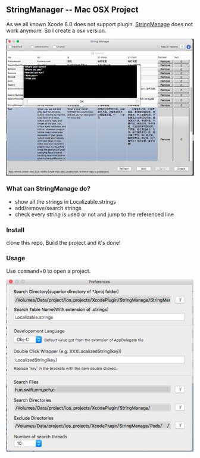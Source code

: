 ## StringManager -- Mac OSX Project

 As we all known Xcode 8.0 does not support plugin. [StringManage](https://github.com/Loongwoo/StringManage) does not work anymore. So I create a osx version. 

![image](screenshots/1.png)

### What can StringManage do?

- show all the strings in Localizable.strings
- add/remove/search strings
- check every string is used or not and jump to the referenced line

### Install
clone this repo, Build the project and it's done!

### Usage

Use <kbd>command</kbd>+<kbd>O</kbd> to open a project.  

![image](screenshots/2.png)



